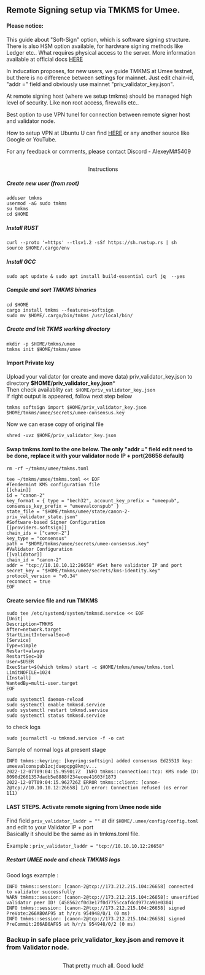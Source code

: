 ## Remote Signing setup via TMKMS for Umee.

#### Please notice:

This guide about "Soft-Sign" option, which is software signing structure. There is also HSM option available, for hardware signing methods like Ledger etc.. What requires physical access to the server. More information available at official docs [HERE](https://github.com/iqlusioninc/tmkms)

In inducation proposes, for new users, we guide TMKMS at Umee testnet, but there is no difference between settings for mainnet. Just edit chain-id, "addr =" field and obviously use mainnet "priv_validator_key.json".

At remote signing host (where we setup tmkms) should be managed high level of security. Like non root access, firewalls etc.. 

Best option to use VPN tunel for connection between remote signer host and validator node.

How to setup VPN at Ubuntu U can find [HERE](https://www.digitalocean.com/community/tutorials/how-to-set-up-and-configure-an-openvpn-server-on-ubuntu-20-04)
or any another source like Google or YouTube.  

For any feedback or comments, please contact Discord - AlexeyM#5409

##
<p align="center">
Instructions
</p>

##### Create new user (from root)
```
adduser tmkms
usermod -aG sudo tmkms
su tmkms
cd $HOME
```

##### Install RUST
```
curl --proto '=https' --tlsv1.2 -sSf https://sh.rustup.rs | sh
source $HOME/.cargo/env
```

##### Install GCC 
```
sudo apt update & sudo apt install build-essential curl jq  --yes
```

##### Compile and sort TMKMS binaries
```
cd $HOME
cargo install tmkms --features=softsign
sudo mv $HOME/.cargo/bin/tmkms /usr/local/bin/
```

##### Create and Init TKMS working directory
```
mkdir -p $HOME/tmkms/umee
tmkms init $HOME/tmkms/umee
```
#### Import Private key
Upload your validator (or create and move data) priv_validator_key.json 
to directory **$HOME/priv_validator_key.json***  
Then check availablity ```cat $HOME/priv_validator_key.json```  
If right output is appeared, follow next step below 
```
tmkms softsign import $HOME/priv_validator_key.json $HOME/tmkms/umee/secrets/umee-consensus.key
```
Now we can erase copy of original file  
```
shred -uvz $HOME/priv_validator_key.json
```

#### Swap tmkms.toml to the one below. The only "addr =" field edit need to be done, replace it with your validator node IP + port(26658 default)
```
rm -rf ~/tmkms/umee/tmkms.toml
```
```
tee ~/tmkms/umee/tmkms.toml << EOF
#Tendermint KMS configuration file
[[chain]]
id = "canon-2"
key_format = { type = "bech32", account_key_prefix = "umeepub", consensus_key_prefix = "umeevalconspub" }
state_file = "$HOME/tmkms/umee/state/canon-2-priv_validator_state.json"
#Software-based Signer Configuration
[[providers.softsign]]
chain_ids = ["canon-2"]
key_type = "consensus"
path = "$HOME/tmkms/umee/secrets/umee-consensus.key"
#Validator Configuration
[[validator]]
chain_id = "canon-2"
addr = "tcp://10.10.10.12:26658" #Set here validator IP and port
secret_key = "$HOME/tmkms/umee/secrets/kms-identity.key"
protocol_version = "v0.34"
reconnect = true
EOF
```

#### Create service file and run TMKMS
```
sudo tee /etc/systemd/system/tmkmsd.service << EOF
[Unit]
Description=TMKMS
After=network.target
StartLimitIntervalSec=0
[Service]
Type=simple
Restart=always
RestartSec=10
User=$USER
ExecStart=$(which tmkms) start -c $HOME/tmkms/umee/tmkms.toml
LimitNOFILE=1024
[Install]
WantedBy=multi-user.target
EOF
```
```
sudo systemctl daemon-reload
sudo systemctl enable tmkmsd.service
sudo systemctl restart tmkmsd.service
sudo systemctl status tmkmsd.service
```
to check logs
```
sudo journalctl -u tmkmsd.service -f -o cat
```
Sample of normal logs at present stage

`INFO tmkms::keyring: [keyring:softsign] added consensus Ed25519 key: umeevalconspub1zcjduepqpg8kmjv...`  
`2022-12-07T09:04:15.959017Z  INFO tmkms::connection::tcp: KMS node ID: 8090d2661357dadb5e8888f234ecee41603f1873`  
`2022-12-07T09:04:15.962726Z ERROR tmkms::client: [canon-2@tcp://10.10.10.12:26658] I/O error: Connection refused (os error 111)`

#### LAST STEPS. Activate remote signing from Umee node side

Find field `priv_validator_laddr = ""` at dir `$HOME/.umee/config/config.toml` and edit to your Validator IP + port  
Basically it should be the same as in tmkms.toml file.

Example : `priv_validator_laddr = "tcp://10.10.10.12:26658"`

##### Restart UMEE node and check TMKMS logs   

Good logs example :  

`INFO tmkms::session: [canon-2@tcp://173.212.215.104:26658] connected to validator successfully`  
`WARN tmkms::session: [canon-2@tcp://173.212.215.104:26658]: unverified validator peer ID! (458562cf0d3e17f0d7755ccafdcd977ca93e0304)`  
`INFO tmkms::session: [canon-2@tcp://173.212.215.104:26658] signed PreVote:266AB0AF95 at h/r/s 954948/0/1 (0 ms)`  
`INFO tmkms::session: [canon-2@tcp://173.212.215.104:26658] signed PreCommit:266AB0AF95 at h/r/s 954948/0/2 (0 ms)` 


### Backup in safe place priv_validator_key.json and remove it from Validator node.

##
<p align="center">
That pretty much all. Good luck!
</p>



